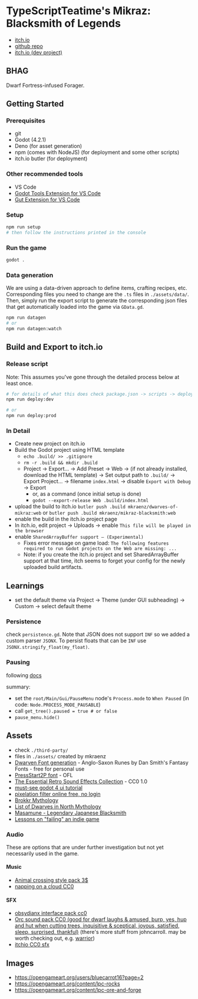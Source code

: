 # TypeScriptTeatime's Mikraz: Blacksmith of Legends

- [itch.io](https://mkraenz.itch.io/mikraz-blacksmith)
- [github repo](https://github.com/mkraenz/mikraz-blacksmith-of-legends)
- [itch.io (dev project)](https://mkraenz.itch.io/dwarves-of-mikraz)

## BHAG

Dwarf Fortress-infused Forager.

## Getting Started

### Prerequisites

- git
- Godot (4.2.1)
- Deno (for asset generation)
- npm (comes with NodeJS) (for deployment and some other scripts)
- itch.io butler (for deployment)

### Other recommended tools

- VS Code
- [Godot Tools Extension for VS Code](https://marketplace.visualstudio.com/items?itemName=geequlim.godot-tools)
- [Gut Extension for VS Code](https://marketplace.visualstudio.com/items?itemName=bitwes.gut-extension)

### Setup

```sh
npm run setup
# then follow the instructions printed in the console
```

### Run the game

```sh
godot .
```

### Data generation

We are using a data-driven approach to define items, crafting recipes, etc. Corresponding files you need to change are the `.ts` files in `./assets/data/`. Then, simply run the export script to generate the corresponding json files that get automatically loaded into the game via `GData.gd`.

```sh
npm run datagen
# or
npm run datagen:watch
```

## Build and Export to itch.io

### Release script

Note: This assumes you've gone through the detailed process below at least once.

```sh
# for details of what this does check package.json -> scripts -> deploy
npm run deploy:dev

# or
npm run deploy:prod
```

### In Detail

- Create new project on itch.io
- Build the Godot project using HTML template
  - `echo .build/ >> .gitignore`
  - `rm -r .build && mkdir .build`
  - Project -> Export... -> Add Preset -> Web -> (if not already installed, download the HTML template) -> Set output path to `.build/` -> Export Project... -> filename `index.html` -> disable `Export with Debug` -> Export
    - or, as a command (once initial setup is done)
    - `godot --export-release Web .build/index.html`
- upload the build to itch.io `butler push .build mkraenz/dwarves-of-mikraz:web` or `butler push .build mkraenz/mikraz-blacksmith:web`
- enable the build in the itch.io project page
- In itch.io, edit project -> Uploads -> enable `This file will be played in the browser`
- enable `SharedArrayBuffer support — (Experimental)`
  - Fixes error message on game load: `The following features required to run Godot projects on the Web are missing: ...`
  - Note: if you create the itch.io project and set SharedArrayBuffer support at that time, itch seems to forget your config for the newly uploaded build artifacts.

## Learnings

- set the default theme via Project -> Theme (under GUI subheading) -> Custom -> select default theme

### Persistence

check `persistence.gd`. Note that JSON does not support `INF` so we added a custom parser `JSONX`. To persist floats that can be `INF` use `JSONX.stringify_float(my_float)`.

### Pausing

following [docs](https://docs.godotengine.org/en/stable/tutorials/scripting/pausing_games.html)

summary:

- set the `root/Main/Gui/PauseMenu` node's `Process.mode` to `When Paused` (in code: `Node.PROCESS_MODE_PAUSABLE`)
- call `get_tree().paused = true # or false`
- `pause_menu.hide()`

## Assets

- check `./third-party/`
- files in `./assets/` created by mkraenz
- [Dwarven Font generation](https://www.fontspace.com/category/dwarven) - Anglo-Saxon Runes by Dan Smith's Fantasy Fonts - free for personal use
- [PressStart2P font](https://fonts.google.com/specimen/Press+Start+2P) - OFL
- [The Essential Retro Sound Effects Collection](https://opengameart.org/content/512-sound-effects-8-bit-style) - CC0 1.0
- [must-see godot 4 ui tutorial](https://www.youtube.com/watch?v=1_OFJLyqlXI)
- [pixelation filter online free, no login](https://www.resizepixel.com/edit)
- [Brokkr Mythology](https://en.wikipedia.org/wiki/Brokkr)
- [List of Dwarves in North Mythology](https://en.wikipedia.org/wiki/List_of_dwarfs_in_Norse_mythology)
- [Masamune - Legendary Japanese Blacksmith](https://en.wikipedia.org/wiki/Masamune)
- [Lessons on "failing" an indie game](https://www.reddit.com/r/gamedev/comments/183e88f/my_first_solo_developed_indie_game_failed_request/)

### Audio

These are options that are under further investigation but not yet necessarily used in the game.

#### Music

- [Animal crossing style pack 3$](https://alexcook.itch.io/relaxing-pack)
- [napping on a cloud CC0](https://opengameart.org/content/napping-on-a-cloud)

#### SFX

- [obsydianx interface pack cc0](https://obsydianx.itch.io/interface-sfx-pack-1)
- [Orc sound pack CC0 (good for dwarf laughs & amused, burp, yes, hup and hut when cutting trees, inquisitive & sceptical, joyous, satisfied, sleep, surprised, thankful)](https://johncarroll.itch.io/orc-voice-pack) (there's more stuff from johncarroll. may be worth checking out, e.g. [warrior](https://johncarroll.itch.io/warrior-voice-pack))
- [itchio CC0 sfx](https://itch.io/game-assets/assets-cc0/tag-sound-effects)

## Images

- <https://opengameart.org/users/bluecarrot16?page=2>
- <https://opengameart.org/content/lpc-rocks>
- <https://opengameart.org/content/lpc-ore-and-forge>
